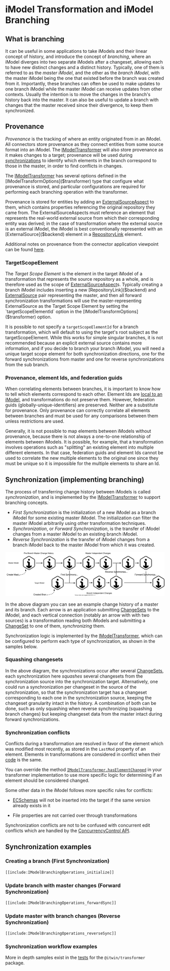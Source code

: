 # iModel Transformation and iModel Branching

## What is branching

It can be useful in some applications to take iModels and their linear concept of history, and introduce the concept of
*branching*, where an iModel diverges into two separate iModels after a changeset, allowing each to have new distinct changes and
a distinct history. Typically, one of them is referred to as the *master iModel*, and the other as the *branch iModel*,
with the master iModel being the one that existed before the branch was created from it.
Importantly, these branches can often be used to make updates to one branch iModel while the master iModel
can receive updates from other contexts. Usually the intention is to move the changes in the branch's history back into
the master. It can also be useful to update a branch with changes that the master received since their divergence,
to keep them synchronized.

## Provenance

*Provenance* is the tracking of where an entity originated from in an iModel. All connectors
store provenance as they connect entities from some source format into an iModel. The [IModelTransformer]($transformer) will
also store provenance as it makes changes to a target; provenance will be used during
[synchronizations](#synchronization-implementing-branching) to identify which elements
in the branch correspond to those in the master, in order to find conflicts in changes.

The [IModelTransformer]($transformer) has several options defined in the [IModelTransformOptions]($transformer) type
that configure what provenance is stored, and particular configurations are required for performing each branching operation
with the transformer.

Provenance is stored for entities by adding an [ExternalSourceAspect]($backend) to them, which contains properties referencing the original
repository they came from. The ExternalSourceAspects must reference an element that represents the real-world external source from which
their corresponding entity was derived; in the case of transformation where the external source is an external iModel, the iModel is best
conventionally represented with an [ExternalSource]($backend) element in a [RepositoryLink]($backend) element.

Additional notes on provenance from the connector application viewpoint can be found [here](/learning/writeaconnector/#sync).

### TargetScopeElement

The *Target Scope Element* is the element in the target iModel of a transformation that represents the source repository as a whole,
and is therefore used as the scope of [ExternalSourceAspect]($backend)s. Typically creating a branch iModel includes inserting a new
[RepositoryLink]($backend) and [ExternalSource]($backend) pair representing the master, and then all forward synchronization transformations
will use the master-representing ExternalSource as the Target Scope Element by setting the `targetScopeElementId` option in the [IModelTransformOptions]($transformer) option.

It is possible to not specify a `targetScopeElementId` for a branch transformation,
which will default to using the target's root subject as the targetScopeElement.
While this works for simple singular branches, it is not recommended because an explicit
external source contains more information, and if you decide to branch your branch iModel,
you will need a unique target scope element for both synchronization directions, one for
the forward synchronizations from master and one for reverse synchronizations from the sub branch.

### Provenance, element Ids, and federation guids

When correlating elements between branches, it is important to know how to tell which elements correspond to each other.
Element Ids are [local to an iModel](/learning/common/id64), and transformations do not preserve them. However, federation guids
(globally-unique-identifiers) are preserved. Neither are a substitute for provenance.
Only provenance can correctly correlate all elements between branches and must be used for any comparisons between them unless restrictions are
used.

Generally, it is not possible to map elements between iModels without provenance, because there is not always a one-to-one relationship of
elements between iModels. It is possible, for example, that a transformation involves operations such as "splitting" an existing element
into multiple different elements. In that case, federation guids and element Ids cannot be used to correlate the new multiple elements to the
original one since they must be unique so it is impossible for the multiple elements to share an Id.

## Synchronization (implementing branching)

The process of transferring change history between iModels is called *synchronization*, and is implemented by the
[IModelTransformer]($transformer) to support branching concepts.

- *First Synchronization* is the initialization of a new iModel as a branch iModel for some existing master iModel.
  The initialization can filter the master iModel arbitrarily using other transformation techniques.
- *Synchronization*, or *Forward Synchronization*, is the transfer of iModel changes from a master iModel to an existing branch iModel.
- *Reverse Synchronization* is the transfer of iModel changes from a branch iModel back to the master iModel from which it was created.

![synchronization diagram](./iModelBranching.drawio.svg)

In the above diagram you can see an example change history of a master and its branch. Each arrow is an application submitting
[ChangeSets](/learning/imodelhub/briefcases) to the iModel, and each vertical connection (notably an arrow with with two sources) is
a transformation reading both iModels and submitting a [ChangeSet](/learning/glossary/#changeset) to one of them, *synchronizing* them.

Synchronization logic is implemented by the [IModelTransformer]($transformer), which can be configured to perform each type of
synchronization, as shown in the samples below.

### Squashing changesets

In the above diagram, the synchronizations occur after several [ChangeSets](/learning/imodelhub/briefcases), each synchronization here *squashes* several changesets
from the synchronization source into the synchronization target. Alternatively, one could run a synchronization per changeset
in the source of the synchronization, so that the synchronization target has a changeset corresponding to each one in the
synchronization source, keeping the changeset granularity intact in the history. A combination of both can be done, such as
only squashing when reverse synchronizing (squashing branch changes) but keeping changeset data from the master intact during
forward synchronizations.

### Synchronization conflicts

Conflicts during a transformation are resolved in favor of the element which was modified most recently, as stored in the `LastMod` property
of an element.  Elements in transformations are considered in conflict when their [code](/bis/fundamentals/foundation/codes) is the same.

You can override the method [`IModelTransformer.hasElementChanged`]($transformer)
in your transformer implementation to use more specific logic for determining if an element should be considered changed.

Some other data in the iModel follows more specific rules for conflicts:

- [ECSchemas](/bis/ec/ec-schema/) will not be inserted into the target if the same version already exists in it
<!-- (see [dynamic schemas](/docs/bis/fundamentals/schema-evolution/schema-customization.md#Dynamic-Schema-Minor-Change-Considerations)) -->
- File properties<!--missing documentation--> are not carried over through transformations

Synchronization conflicts are not to be confused with concurrent edit conflicts which are handled by the
[ConcurrencyControl API](/learning/backend/concurrencycontrol).

## Synchronization examples

### Creating a branch (First Synchronization)

```ts
[[include:IModelBranchingOperations_initialize]]
```

### Update branch with master changes (Forward Synchronization)

```ts
[[include:IModelBranchingOperations_forwardSync]]
```

### Update master with branch changes (Reverse Synchronization)

```ts
[[include:IModelBranchingOperations_reverseSync]]
```

### Synchronization workflow examples

More in depth samples exist in the [tests](https://github.com/iTwin/transformer/blob/main/packages/transformer/src/test/standalone/IModelTransformerHub.test.ts) for the `@itwin/transformer` package.
